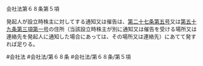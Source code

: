 会社法第６８条第５項

発起人が設立時株主に対してする通知又は催告は、[第二十七条](会社法＿＿＿＿第２７条)[第五号](会社法＿＿＿＿第６８条第５項第５号)又は[第五十九条第三項第一号](会社法＿＿＿＿第５９条第３項第１号)の住所（当該設立時株主が別に通知又は催告を受ける場所又は連絡先を発起人に通知した場合にあっては、その場所又は連絡先）にあてて発すれば足りる。

#会社法
#会社法/第６８条
#会社法/第６８条/第５項
